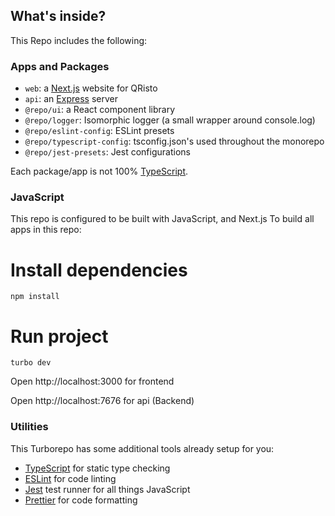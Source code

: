 ## What's inside?

This Repo includes the following:

### Apps and Packages

- `web`: a [Next.js](https://nextjs.org/) website for QRisto
- `api`: an [Express](https://expressjs.com/) server
- `@repo/ui`: a React component library
- `@repo/logger`: Isomorphic logger (a small wrapper around console.log)
- `@repo/eslint-config`: ESLint presets
- `@repo/typescript-config`: tsconfig.json's used throughout the monorepo
- `@repo/jest-presets`: Jest configurations

Each package/app is not 100% [TypeScript](https://www.typescriptlang.org/).

### JavaScript

This repo is configured to be built with JavaScript, and Next.js To build all apps in this repo:


# Install dependencies
```
npm install
```

# Run project
```
turbo dev
```

Open http://localhost:3000 for frontend

Open http://localhost:7676 for api (Backend)

### Utilities

This Turborepo has some additional tools already setup for you:

- [TypeScript](https://www.typescriptlang.org/) for static type checking
- [ESLint](https://eslint.org/) for code linting
- [Jest](https://jestjs.io) test runner for all things JavaScript
- [Prettier](https://prettier.io) for code formatting
